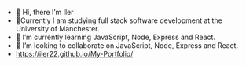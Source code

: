 - 👋 Hi, there I’m Iler
-  :office:Currently I am studying full stack software development at the University of Manchester.
- 🌱 I’m currently learning JavaScript, Node, Express and React.
- 💞️ I’m looking to collaborate on JavaScript, Node, Express and React.
-  https://iler22.github.io/My-Portfolio/


<!---
Iler22/Iler22 is a ✨ special ✨ repository because its `README.md` (this file) appears on your GitHub profile.
You can click the Preview link to take a look at your changes.
--->
